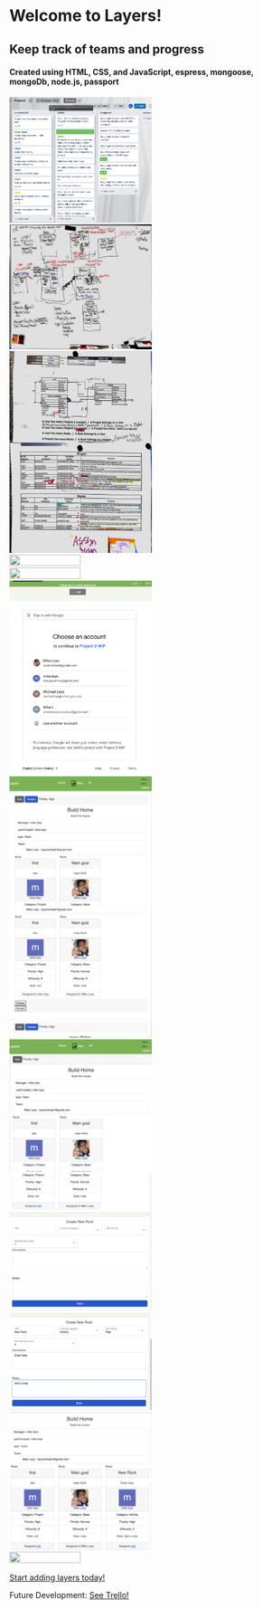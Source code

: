  # Welcome to Layers!

## Keep track of teams and progress

#### Created using HTML, CSS, and JavaScript, espress, mongoose, mongoDb, node.js, passport

<p align-content="center">
    <img src="/public/images/trello-board.png" width="50%" height="50%">
    <img src="/public/images/board.jpeg" width="50%" height="50%">
    <img src="/public/images/crud-printed.jpeg" width="50%" height="50%">
    <img src="/public/images/CRUD-form.jpeg" width="50%" height="50%">
    <img src="/public/images/CRUD-wireframe.jpeg" width="50%" height="50%">
    <img src="/public/images/ss6.png" width="50%" height="50%">
    <img src="/public/images/ss7.png" width="50%" height="50%">
    <img src="/public/images/ss8.png" width="50%" height="50%">
    <img src="/public/images/ss9.png" width="50%" height="50%">
    <img src="/public/images/ss10.png" width="50%" height="50%">
    <img src="/public/images/ss11.png" width="50%" height="50%">
    <img src="/public/images/ss12.png" width="50%" height="50%">
    <img src="/public/images/ss13.png" width="50%" height="50%">
    <img src="/public/images/ss14.png" width="50%" height="50%">

</p>

[Start adding layers today!](https://mysterious-mite-sarong.cyclic.app/)

Future Development:
[See Trello!](https://trello.com/b/o5hYQkbu/project2/)


